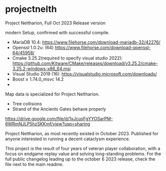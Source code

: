 # projectnelth
 Project Neltharion, Full Oct 2023 Release version


modern Setup, confirmed with successful compile.

- MariaDB 10.4: https://www.filehorse.com/download-mariadb-32/42276/
- Openssl 1.0.2u: (64) https://www.filehorse.com/download-openssl-64/45958/
- Cmake 3.25.2(required to specify visual studio 2022): https://github.com/Kitware/CMake/releases/download/v3.25.2/cmake-3.25.2-windows-x86_64.msi
- Visual Studio 2019 (16):  https://visualstudio.microsoft.com/downloads/
- Boost ≥ 1.74.0_msvc 14.2
- 
Map data is specialized for Project Neltharion.
- Tree collisions
- Strand of the Ancients Gates behave properly

https://drive.google.com/file/d/1xJcusFgYYOSarPM-6WRmNJLP5hzSKKmf/view?usp=sharing


Project Neltharion, as most recently existed in October 2023.
Published for anyone interested in running a decent cataclysm experience.

This project is the result of four years of veteran player collaboration, with a focus on endgame replay value and solving long-standing problems. 
For the full public changelog leading up to the october 6 2023 release, check the file next to the main readme.


